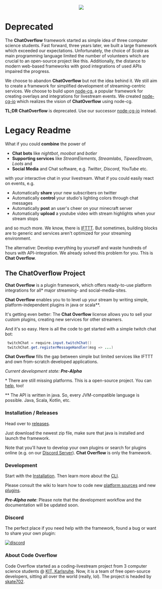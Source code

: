 <p align="center">
  <img src = "chatoverflow-logo.png"/>
</p>

# Deprecated

The **ChatOverflow** framework started as simple idea of three computer science students. Fast forward, three years later, we built a large framework which exceeded our expectations. Unfortunately, the choice of *Scala* as main programming language limited the number of volunteers which are crucial to an open-source project like this. Additionally, the distance to modern web-based frameworks with good integrations of used APIs impaired the progress.

We choose to abandon **ChatOverflow** but not the idea behind it. We still aim to create a framework for simplified development of streaming-centric services. We choose to build upon [node-cg](https://nodecg.com/), a popular framework for creating overlays and integrations for livestream events. We created [node-cg-io](https://github.com/codeoverflow-org/nodecg-io) which realizes the vision of **ChatOverflow** using node-cg.

**TL;DR** **ChatOverflow** is deprecated. Use our successor [node-cg-io](https://github.com/codeoverflow-org/nodecg-io) instead.

# Legacy Readme

What if you could **combine** the power of
- **Chat bots** like *nightbot*, *moobot* and *botler*
- **Supporting services** like *StreamElements*, *Streamlabs*, *TipeeeStream*, *Loots* and
- **Social Media** and Chat software, e.g. *Twitter*, *Discord*, *YouTube* etc.

with your interactive chat in your livestream. What if you could easily react on events, e.g.

- Automatically **share** your new subscribers on twitter
- Automatically **control** your studio's lighting colors through chat messages
- Automatically **post** an user's cheer on your minecraft server
- Automatically **upload** a youtube video with stream highlights when your stream stops

and so much more. We know, there is [IFTTT](https://ifttt.com/). But sometimes, building blocks are to generic and services aren't optimized for your streaming environment.

The alternative: Develop everything by yourself and waste hundreds of hours with API-integration. We already solved this problem for you. This is **Chat Overflow**.

## The ChatOverflow Project

**Chat Overflow** is a plugin framework, which offers ready-to-use platform integrations for all* major streaming- and social-media-sites.

**Chat Overflow** enables you to to level up your stream by writing simple, platform-independent plugins in java or scala**.

It's getting even better: The **Chat Overflow** license allows you to sell your custom plugins, creating new services for other streamers. 

And it's so easy. Here is all the code to get started with a simple twitch chat bot:

```java
 twitchChat = require.input.twitchChat()
 twitchChat.get.registerMessageHandler(msg => ...)
```

**Chat Overflow** fills the gap between simple but limited services like IFTTT and own from-scratch developed applications.

*Current development state: **Pre-Alpha***

\* There are still missing platforms. This is a open-source project. You can [help](https://github.com/codeoverflow-org/chatoverflow/issues), too!

\** The API is written in java. So, every JVM-compatible language is possible. Java, Scala, Kotlin, etc.

### Installation / Releases
Head over to [releases](https://github.com/codeoverflow-org/chatoverflow/releases). 

Just download the newest zip file, make sure that java is installed and launch the framework.

Note that you'll have to develop your own plugins or search for plugins online (e.g. on our [Discord Server](https://discord.gg/p2HDsme)). **Chat Overflow** is only the framework.

### Development

Start with the [Installation](https://github.com/codeoverflow-org/chatoverflow/wiki/Installation). Then learn more about the [CLI](https://github.com/codeoverflow-org/chatoverflow/wiki/Using-the-CLI).

Please consult the wiki to learn how to code new [platform sources](https://github.com/codeoverflow-org/chatoverflow/wiki/Adding-a-new-platform-source) and new [plugins](https://github.com/codeoverflow-org/chatoverflow/wiki/Writing-a-plugin).

***Pre-Alpha note***: Please note that the development workflow and the documentation will be updated soon.

### Discord

The perfect place if you need help with the framework, found a bug or want to share your own plugin:

[![discord](https://discordapp.com/api/guilds/577412066994946060/widget.png?style=banner2)](https://discord.gg/p2HDsme)

### About Code Overflow

Code Overflow started as a coding-livestream project from 3 computer science students @ [KIT, Karlsruhe](http://www.kit.edu/).
Now, it is a team of free open-source developers, sitting all over the world (really, lol). 
The project is headed by [skate702](http://skate702.de).
